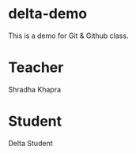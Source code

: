 # delta-demo
This is a demo for Git &amp; Github class.

# Teacher
Shradha Khapra

# Student
Delta Student